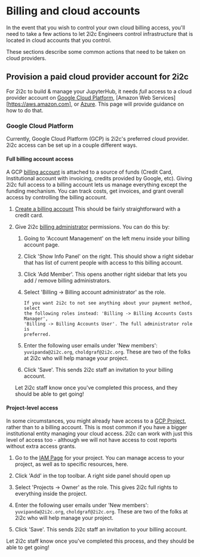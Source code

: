 # Billing and cloud accounts

In the event that you wish to control your own cloud billing access, you'll need to take a few actions to let 2i2c Engineers control infrastructure that is located in cloud accounts that you control.

These sections describe some common actions that need to be taken on cloud providers.

## Provision a paid cloud provider account for 2i2c

For 2i2c to build & manage your JupyterHub, it needs *full* access to a
cloud provider account on [Google Cloud Platform](https://cloud.google.com),
[Amazon Web Services][https://aws.amazon.com], or [Azure](https://azure.microsoft.com).
This page will provide guidance on how to do that.

### Google Cloud Platform

Currently, Google Cloud Platform (GCP) is 2i2c's preferred cloud provider. 2i2c
access can be set up in a couple different ways.

#### Full billing account access

A GCP [billing account](https://cloud.google.com/billing/docs/how-to/manage-billing-account)
is attached to a source of funds (Credit Card, Institutional account with invoicing,
credits provided by Google, etc). Giving 2i2c full access to a billing account
lets us manage everything except the funding mechanism. You can track costs,
get invoices, and grant overall access by controlling the billing account.

1. [Create a billing account](https://cloud.google.com/billing/docs/how-to/manage-billing-account#create_a_new_billing_account)
   This should be fairly straightforward with a credit card.

2. Give 2i2c [billing administrator](https://cloud.google.com/billing/docs/how-to/billing-access)
   permissions. You can do this by:

   1. Going to 'Account Management' on the left menu inside your billing account
      page.
   2. Click 'Show Info Panel' on the right. This should show a right sidebar that
      has list of current people with access to this billing account.
   3. Click 'Add Member'. This opens another right sidebar that lets you add /
      remove billing administrators.
   4. Select 'Billing -> Billing account administrator' as the role.

      ```{note}
      If you want 2i2c to not see anything about your payment method, select
      the following roles instead: 'Billing -> Billing Accounts Costs Manager',
      'Billing -> Billing Accounts User'. The full administrator role is
      preferred.
      ```
   5. Enter the following user emails under 'New members': `yuvipanda@2i2c.org`,
      `choldgraf@2i2c.org`. These are two of the folks at 2i2c who will
      help manage your project.
   6. Click 'Save'. This sends 2i2c staff an invitation to your billing account.

   Let 2i2c staff know once you've completed this process, and they should be
   able to get going!

#### Project-level access

In some circumstances, you might already have access to a [GCP Project](https://cloud.google.com/storage/docs/projects),
rather than to a billing account. This is most common if you have a bigger
institutional entity managing your cloud access. 2i2c can work with just this
level of access too - although we will not have access to cost reports without
extra access grants.

1. Go to the [IAM Page](https://console.cloud.google.com/iam-admin/iam) for your
   project. You can manage access to your project, as well as to specific resources,
   here.

2. Click 'Add' in the top toolbar. A right side panel should open up

3. Select 'Projects -> Owner' as the role. This gives 2i2c full rights to
   everything inside the project.

4. Enter the following user emails under 'New members': `yuvipanda@2i2c.org`,
    `choldgraf@2i2c.org`. These are two of the folks at 2i2c who will
    help manage your project.

5. Click 'Save'. This sends 2i2c staff an invitation to your billing account.

Let 2i2c staff know once you've completed this process, and they should be
able to get going!
